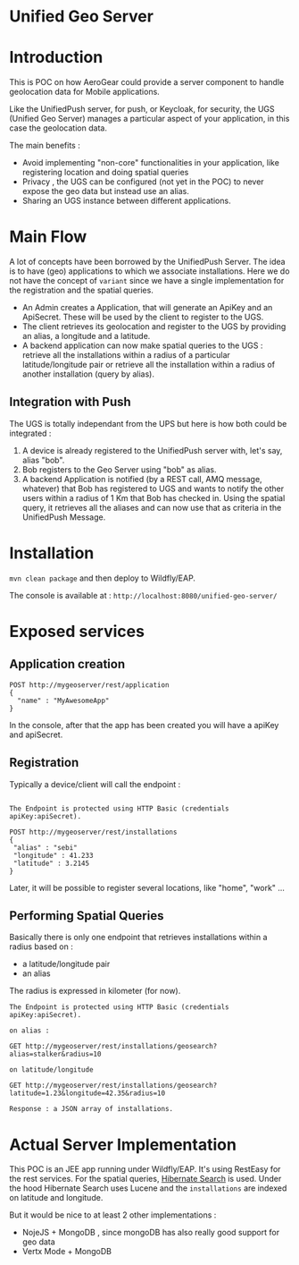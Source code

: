 Unified Geo Server
==================

# Introduction

This is POC on how AeroGear could provide a server component to handle geolocation data for Mobile applications.

Like the UnifiedPush server, for push, or Keycloak, for security, the UGS (Unified Geo Server) manages a particular aspect of your application, in this case the geolocation data.

The main benefits : 
* Avoid implementing "non-core" functionalities in your application, like registering location and doing spatial queries
* Privacy , the UGS can be configured (not yet in the POC) to never expose the geo data but instead use an alias.
* Sharing an UGS instance between different applications.  

# Main Flow

A lot of concepts have been borrowed by the UnifiedPush Server. The idea is to have (geo) applications to which we associate installations. Here we do not have the concept of `variant` since we have a single implementation for the registration and the spatial queries.

* An Admin creates a Application, that will generate an ApiKey and an ApiSecret. These will be used by the client to register to the UGS.
* The client retrieves its geolocation and register to the UGS by providing an alias, a longitude and a latitude.
* A backend application can now make spatial queries to the UGS : retrieve all the installations within a radius of a particular latitude/longitude pair or retrieve all the installation within  a radius of another installation (query by alias).

## Integration with Push

The UGS is totally independant from the UPS but here is how both could be integrated :

1. A device is already registered to the UnifiedPush server with, let's say, alias "bob".
2. Bob registers  to the Geo Server using "bob" as alias.
3. A backend Application is notified (by a REST call, AMQ message, whatever) that Bob has registered to UGS and wants to notify the other users within a radius of 1 Km that Bob has checked in. Using the spatial query, it retrieves all the aliases and can now use that as criteria in the UnifiedPush Message.


# Installation

`mvn clean package` and then deploy to Wildfly/EAP.

The console is available at : `http://localhost:8080/unified-geo-server/`


# Exposed services

## Application creation

```
POST http://mygeoserver/rest/application 
{
  "name" : "MyAwesomeApp"
}
```
In the console, after that the app has been created you will have a apiKey and apiSecret.
 


## Registration 

Typically a device/client will call the endpoint :

```

The Endpoint is protected using HTTP Basic (credentials apiKey:apiSecret).

POST http://mygeoserver/rest/installations 
{
 "alias" : "sebi"
 "longitude" : 41.233
 "latitude" : 3.2145
} 
```

Later, it will be possible to register several locations, like "home", "work" ... 

## Performing Spatial Queries

Basically there is only one endpoint that retrieves installations within a radius based on : 
* a latitude/longitude pair
* an alias

The radius is expressed in kilometer (for now).

```
The Endpoint is protected using HTTP Basic (credentials apiKey:apiSecret).

on alias : 

GET http://mygeoserver/rest/installations/geosearch?alias=stalker&radius=10

on latitude/longitude 

GET http://mygeoserver/rest/installations/geosearch?latitude=1.23&longitude=42.35&radius=10

Response : a JSON array of installations.

```

# Actual Server Implementation 

This POC is an JEE app running under Wildfly/EAP. It's using RestEasy for the rest services. For the spatial queries, [Hibernate Search](http://docs.jboss.org/hibernate/search/4.2/reference/en-US/html/spatial.html) is used. Under the hood Hibernate Search uses Lucene and the `installations` are indexed on latitude and longitude. 

But it would be nice to at least 2 other implementations : 
* NojeJS + MongoDB , since mongoDB has also really good support for geo data
* Vertx Mode + MongoDB


